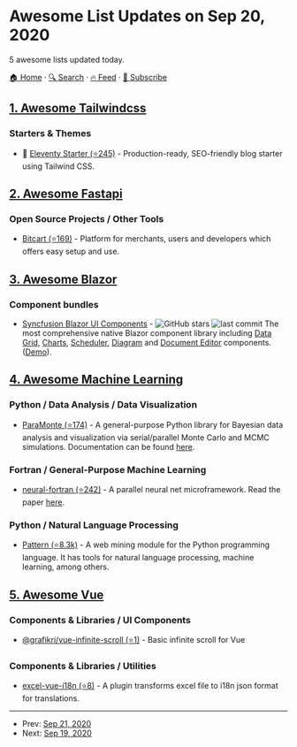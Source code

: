 # Awesome List Updates on Sep 20, 2020

5 awesome lists updated today.

[🏠 Home](/README.md) · [🔍 Search](https://www.trackawesomelist.com/search/) · [🔥 Feed](https://www.trackawesomelist.com/rss.xml) · [📮 Subscribe](https://trackawesomelist.us17.list-manage.com/subscribe?u=d2f0117aa829c83a63ec63c2f&id=36a103854c)



## [1. Awesome Tailwindcss](/content/aniftyco/awesome-tailwindcss/README.md)

### Starters & Themes

*   🚀 [Eleventy Starter (⭐245)](https://github.com/ixartz/Eleventy-Starter-Boilerplate/) - Production-ready, SEO-friendly blog starter using Tailwind CSS.

## [2. Awesome Fastapi](/content/mjhea0/awesome-fastapi/README.md)

### Open Source Projects / Other Tools

*   [Bitcart (⭐169)](https://github.com/bitcartcc/bitcart) - Platform for merchants, users and developers which offers easy setup and use.

## [3. Awesome Blazor](/content/AdrienTorris/awesome-blazor/README.md)

### Component bundles

*   [Syncfusion Blazor UI Components](https://www.syncfusion.com/blazor-components) - ![GitHub stars](https://img.shields.io/github/stars/syncfusion/blazor-samples?style=flat-square\&cacheSeconds=604800) ![last commit](https://img.shields.io/github/last-commit/syncfusion/blazor-samples?style=flat-square\&cacheSeconds=86400) The most comprehensive native Blazor component library including [Data Grid](https://www.syncfusion.com/blazor-components/blazor-datagrid), [Charts](https://www.syncfusion.com/blazor-components/blazor-charts), [Scheduler](https://www.syncfusion.com/blazor-components/blazor-scheduler), [Diagram](https://www.syncfusion.com/blazor-components/blazor-diagram) and [Document Editor](https://www.syncfusion.com/blazor-components/blazor-word-processor) components. ([Demo](https://blazor.syncfusion.com/demos/)).

## [4. Awesome Machine Learning](/content/josephmisiti/awesome-machine-learning/README.md)

### Python / Data Analysis / Data Visualization

*   [ParaMonte (⭐174)](https://github.com/cdslaborg/paramonte) - A general-purpose Python library for Bayesian data analysis and visualization via serial/parallel Monte Carlo and MCMC simulations. Documentation can be found [here](https://www.cdslab.org/paramonte/).

### Fortran / General-Purpose Machine Learning

*   [neural-fortran (⭐242)](https://github.com/modern-fortran/neural-fortran) - A parallel neural net microframework.
    Read the paper [here](https://arxiv.org/abs/1902.06714).

### Python / Natural Language Processing

*   [Pattern (⭐8.3k)](https://github.com/clips/pattern) - A web mining module for the Python programming language. It has tools for natural language processing, machine learning, among others.

## [5. Awesome Vue](/content/vuejs/awesome-vue/README.md)

### Components & Libraries / UI Components

*   [@grafikri/vue-infinite-scroll (⭐1)](https://github.com/grafikri/vue-infinite-scroll) - Basic infinite scroll for Vue

### Components & Libraries / Utilities

*   [excel-vue-i18n (⭐8)](https://github.com/grafikri/excel-vue-i18n) - A plugin transforms excel file to i18n json format for translations.

---

- Prev: [Sep 21, 2020](/content/2020/09/21/README.md)
- Next: [Sep 19, 2020](/content/2020/09/19/README.md)